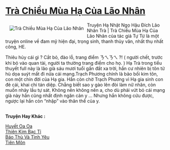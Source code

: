<a href="https://utruyen.com/tra-chieu-mua-ha-cua-lao-nhan/21487/" title="Trà Chiều Mùa Hạ Của Lão Nhân"><h1>Trà Chiều Mùa Hạ Của Lão Nhân</h1></a><div style="display:table"><img align="right" style="float: left; padding: 10px;" src="https://utruyen.com/images/story/200x260/tra-chieu-mua-ha-cua-lao-nhan.jpg" alt="Trà Chiều Mùa Hạ Của Lão Nhân">Truyện Hạ Nhật Ngọ Hậu Đích Lão Nhân Trà | Trà Chiều Mùa Hạ Của Lão Nhân của tác giả Tự Từ là một truyện online về đam mỹ hiện đại, trọng sinh, thanh thủy văn, nhất thụ nhất công, HE.<p></p>Thiêu hủy cái gì ? Cắt bỏ, đào lỗ, trang điểm ㄋㄟㄋㄟ ?! ( người chết, trước khi bỏ vào quan tài, người ta thường trang điểm cho họ. ) Hạ Trà trong tiểu thuyết full này là lão già sáu mươi tuổi gần đất xa trời, hắn cư nhiên bị tôn tử hù dọa suýt mất đi nửa cái mạng.Trạch Phương chính là bảo bối kim tôn, con một chín đời của Hạ gia. Hắn còn chờ Trạch Phương vì Hạ gia sinh con đẻ cái, khai chi tán diệp. Chẳng biết sao y gào lên đòi làm nữ nhân, còn muốn nhảy lầu tự sát. Không nên không nên a, cho dù phải vứt bỏ cái mạng già này hắn cũng nhất định ngăn cản y … Nhưng hắn không cứu được, ngược lại hắn còn “nhập” vào thân thể của y.</div><p><br><b>Truyện Hay Khác :</b></p><a href="https://utruyen.com/huyet-oa-oa/21478/" alt="Huyết Oa Oa">Huyết Oa Oa</a><br/><a href="https://www.wattpad.com/story/202102188-thi%C3%AAn-kim-b%E1%BA%A1c-t%E1%BB%89" alt="Thiên Kim Bạc Tỉ">Thiên Kim Bạc Tỉ</a><br/><a href="https://www.pinterest.com/pin/643874077960716264" alt="Báo Thù Và Tình Yêu">Báo Thù Và Tình Yêu</a><br/><a href="https://github.com/quanluxury/truyenhot/tree/master/truyenhay/17604/" alt="Tiên Môn">Tiên Môn</a><br/>